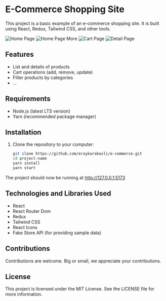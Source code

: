 # E-Commerce Shopping Site

This project is a basic example of an e-commerce shopping site. It is built using React, Redux, Tailwind CSS, and other tools.

![Home Page](https://github.com/eraykarakasli/e-commerce/blob/main/README/Screenshot_1.png?raw=true)
![Home Page More](https://github.com/eraykarakasli/e-commerce/blob/main/README/Screenshot_2.png?raw=true)
![Cart Page](https://github.com/eraykarakasli/e-commerce/blob/main/README/Screenshot_3.png?raw=true)
![Detail Page](https://github.com/eraykarakasli/e-commerce/blob/main/README/Screenshot_4.png?raw=true)

## Features

- List and details of products
- Cart operations (add, remove, update)
- Filter products by categories
- ...

## Requirements

- Node.js (latest LTS version)
- Yarn (recommended package manager)

## Installation

1. Clone the repository to your computer:
   ```bash
   git clone https://github.com/eraykarakasli/e-commerce.git
   cd project-name
   yarn install
   yarn start

The project should now be running at http://127.0.0.1:5173

## Technologies and Libraries Used
- React
- React Router Dom
- Redux
- Tailwind CSS
- React Icons
- Fake Store API (for providing sample data)

## Contributions
Contributions are welcome. Big or small, we appreciate your contributions.

## License
This project is licensed under the MIT License. See the LICENSE file for more information.

